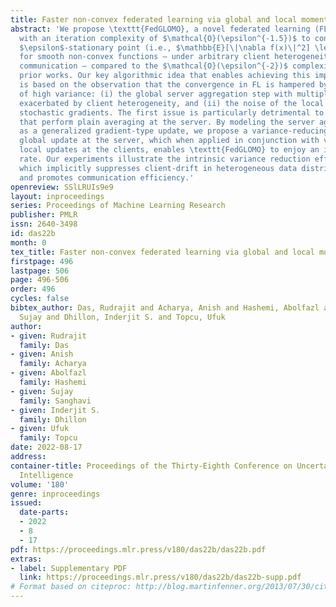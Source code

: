 ```yaml
---
title: Faster non-convex federated learning via global and local momentum
abstract: 'We propose \texttt{FedGLOMO}, a novel federated learning (FL) algorithm
  with an iteration complexity of $\mathcal{O}(\epsilon^{-1.5})$ to converge to an
  $\epsilon$-stationary point (i.e., $\mathbb{E}[\|\nabla f(x)\|^2] \leq \epsilon$)
  for smooth non-convex functions – under arbitrary client heterogeneity and compressed
  communication – compared to the $\mathcal{O}(\epsilon^{-2})$ complexity of most
  prior works. Our key algorithmic idea that enables achieving this improved complexity
  is based on the observation that the convergence in FL is hampered by two sources
  of high variance: (i) the global server aggregation step with multiple local updates,
  exacerbated by client heterogeneity, and (ii) the noise of the local client-level
  stochastic gradients. The first issue is particularly detrimental to FL algorithms
  that perform plain averaging at the server. By modeling the server aggregation step
  as a generalized gradient-type update, we propose a variance-reducing momentum-based
  global update at the server, which when applied in conjunction with variance-reduced
  local updates at the clients, enables \texttt{FedGLOMO} to enjoy an improved convergence
  rate. Our experiments illustrate the intrinsic variance reduction effect of \texttt{FedGLOMO},
  which implicitly suppresses client-drift in heterogeneous data distribution settings
  and promotes communication efficiency.'
openreview: SSlLRUIs9e9
layout: inproceedings
series: Proceedings of Machine Learning Research
publisher: PMLR
issn: 2640-3498
id: das22b
month: 0
tex_title: Faster non-convex federated learning via global and local momentum
firstpage: 496
lastpage: 506
page: 496-506
order: 496
cycles: false
bibtex_author: Das, Rudrajit and Acharya, Anish and Hashemi, Abolfazl and Sanghavi,
  Sujay and Dhillon, Inderjit S. and Topcu, Ufuk
author:
- given: Rudrajit
  family: Das
- given: Anish
  family: Acharya
- given: Abolfazl
  family: Hashemi
- given: Sujay
  family: Sanghavi
- given: Inderjit S.
  family: Dhillon
- given: Ufuk
  family: Topcu
date: 2022-08-17
address:
container-title: Proceedings of the Thirty-Eighth Conference on Uncertainty in Artificial
  Intelligence
volume: '180'
genre: inproceedings
issued:
  date-parts:
  - 2022
  - 8
  - 17
pdf: https://proceedings.mlr.press/v180/das22b/das22b.pdf
extras:
- label: Supplementary PDF
  link: https://proceedings.mlr.press/v180/das22b/das22b-supp.pdf
# Format based on citeproc: http://blog.martinfenner.org/2013/07/30/citeproc-yaml-for-bibliographies/
---
```

